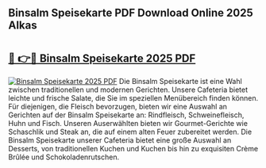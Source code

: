 ## Binsalm Speisekarte PDF Download Online 2025 AIkas

# <h2><a href="http://gc5oubb.nevu.top/?p=Binsalm+Speisekarte">🔗 👉🔴 Binsalm Speisekarte 2025 PDF</a></h2>

[![Binsalm Speisekarte 2025 PDF](https://i.imgur.com/dBaPXMq.png)](http://gc5oubb.nevu.top/?p=Binsalm+Speisekarte)
Die Binsalm Speisekarte ist eine Wahl zwischen traditionellen und modernen Gerichten. Unsere Cafeteria bietet leichte und frische Salate, die Sie im speziellen Menübereich finden können. Für diejenigen, die Fleisch bevorzugen, bieten wir eine Auswahl an Gerichten auf der Binsalm Speisekarte an: Rindfleisch, Schweinefleisch, Huhn und Fisch. Unseren Auserwählten bieten wir Gourmet-Gerichte wie Schaschlik und Steak an, die auf einem alten Feuer zubereitet werden. Die Binsalm Speisekarte unserer Cafeteria bietet eine große Auswahl an Desserts, von traditionellen Kuchen und Kuchen bis hin zu exquisiten Crème Brûlée und Schokoladenrutschen.
